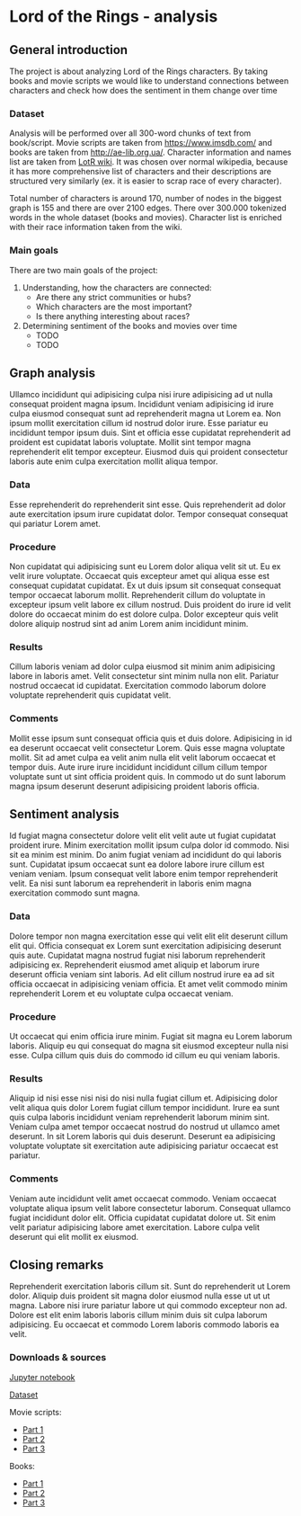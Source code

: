 # Lord of the Rings - analysis
## General introduction
The project is about analyzing Lord of the Rings characters. By taking books and movie scripts we would like to understand connections between characters and check how does the sentiment in them change over time

### Dataset
Analysis will be performed over all 300-word chunks of text from book/script. Movie scripts are taken from https://www.imsdb.com/ and books are taken from http://ae-lib.org.ua/. Character information and names list are taken from [LotR wiki]( https://lotr.fandom.com/wiki). It was chosen over normal wikipedia, because it has more comprehensive list of characters and their descriptions are structured very similarly (ex. it is easier to scrap race of every character).

Total number of characters is around 170, number of nodes in the biggest graph is 155 and there are over 2100 edges. There over 300.000 tokenized words in the whole dataset (books and movies). Character list is enriched with their race information taken from the wiki.
### Main goals
There are two main goals of the project:
1. Understanding, how the characters are connected:
    - Are there any strict communities or hubs?
    - Which characters are the most important?
    - Is there anything interesting about races?
2. Determining sentiment of the books and movies over time
    - TODO
    - TODO


## Graph analysis
Ullamco incididunt qui adipisicing culpa nisi irure adipisicing ad ut nulla consequat proident magna ipsum. Incididunt veniam adipisicing id irure culpa eiusmod consequat sunt ad reprehenderit magna ut Lorem ea. Non ipsum mollit exercitation cillum id nostrud dolor irure. Esse pariatur eu incididunt tempor ipsum duis. Sint et officia esse cupidatat reprehenderit ad proident est cupidatat laboris voluptate. Mollit sint tempor magna reprehenderit elit tempor excepteur. Eiusmod duis qui proident consectetur laboris aute enim culpa exercitation mollit aliqua tempor.
### Data
Esse reprehenderit do reprehenderit sint esse. Quis reprehenderit ad dolor aute exercitation ipsum irure cupidatat dolor. Tempor consequat consequat qui pariatur Lorem amet.
### Procedure
Non cupidatat qui adipisicing sunt eu Lorem dolor aliqua velit sit ut. Eu ex velit irure voluptate. Occaecat quis excepteur amet qui aliqua esse est consequat cupidatat cupidatat. Ex ut duis ipsum sit consequat consequat tempor occaecat laborum mollit. Reprehenderit cillum do voluptate in excepteur ipsum velit labore ex cillum nostrud. Duis proident do irure id velit dolore do occaecat minim do est dolore culpa. Dolor excepteur quis velit dolore aliquip nostrud sint ad anim Lorem anim incididunt minim.
### Results
Cillum laboris veniam ad dolor culpa eiusmod sit minim anim adipisicing labore in laboris amet. Velit consectetur sint minim nulla non elit. Pariatur nostrud occaecat id cupidatat. Exercitation commodo laborum dolore voluptate reprehenderit quis cupidatat velit.
### Comments
Mollit esse ipsum sunt consequat officia quis et duis dolore. Adipisicing in id ea deserunt occaecat velit consectetur Lorem. Quis esse magna voluptate mollit. Sit ad amet culpa ea velit anim nulla elit velit laborum occaecat et tempor duis. Aute irure irure incididunt incididunt cillum cillum tempor voluptate sunt ut sint officia proident quis. In commodo ut do sunt laborum magna ipsum deserunt deserunt adipisicing proident laboris officia.


## Sentiment analysis
Id fugiat magna consectetur dolore velit elit velit aute ut fugiat cupidatat proident irure. Minim exercitation mollit ipsum culpa dolor id commodo. Nisi sit ea minim est minim. Do anim fugiat veniam ad incididunt do qui laboris sunt. Cupidatat ipsum occaecat sunt ea dolore labore irure cillum est veniam veniam. Ipsum consequat velit labore enim tempor reprehenderit velit. Ea nisi sunt laborum ea reprehenderit in laboris enim magna exercitation commodo sunt magna.
### Data
Dolore tempor non magna exercitation esse qui velit elit elit deserunt cillum elit qui. Officia consequat ex Lorem sunt exercitation adipisicing deserunt quis aute. Cupidatat magna nostrud fugiat nisi laborum reprehenderit adipisicing ex. Reprehenderit eiusmod amet aliquip et laborum irure deserunt officia veniam sint laboris. Ad elit cillum nostrud irure ea ad sit officia occaecat in adipisicing veniam officia. Et amet velit commodo minim reprehenderit Lorem et eu voluptate culpa occaecat veniam.
### Procedure
Ut occaecat qui enim officia irure minim. Fugiat sit magna eu Lorem laborum laboris. Aliquip eu qui consequat do magna sit eiusmod excepteur nulla nisi esse. Culpa cillum quis duis do commodo id cillum eu qui veniam laboris.
### Results
Aliquip id nisi esse nisi nisi do nisi nulla fugiat cillum et. Adipisicing dolor velit aliqua quis dolor Lorem fugiat cillum tempor incididunt. Irure ea sunt quis culpa laboris incididunt veniam reprehenderit laborum minim sint. Veniam culpa amet tempor occaecat nostrud do nostrud ut ullamco amet deserunt. In sit Lorem laboris qui duis deserunt. Deserunt ea adipisicing voluptate voluptate sit exercitation aute adipisicing pariatur occaecat est pariatur.
### Comments
Veniam aute incididunt velit amet occaecat commodo. Veniam occaecat voluptate aliqua ipsum velit labore consectetur laborum. Consequat ullamco fugiat incididunt dolor elit. Officia cupidatat cupidatat dolore ut. Sit enim velit pariatur adipisicing labore amet exercitation. Labore culpa velit deserunt qui elit mollit ex eiusmod.

## Closing remarks
Reprehenderit exercitation laboris cillum sit. Sunt do reprehenderit ut Lorem dolor. Aliquip duis proident sit magna dolor eiusmod nulla esse ut ut ut magna. Labore nisi irure pariatur labore ut qui commodo excepteur non ad. Dolore est elit enim laboris laboris cillum minim duis sit culpa laborum adipisicing. Eu occaecat et commodo Lorem laboris commodo laboris ea velit.
### Downloads & sources
[Jupyter notebook]()

[Dataset]()

Movie scripts:
- [Part 1]()
- [Part 2]()
- [Part 3]()

Books:
- [Part 1]()
- [Part 2]()
- [Part 3]()

